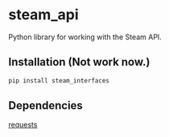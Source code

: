 # steam_api

Python library for working with the Steam API.

## Installation (Not work now.)

```sh
pip install steam_interfaces 
```

## Dependencies

[requests](https://pypi.org/project/requests/)
